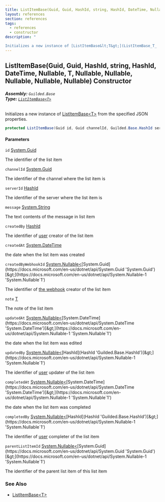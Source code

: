 ```yaml
---
title: ListItemBase(Guid, Guid, HashId, string, HashId, DateTime, Nullable<Guid>, T, Nullable<DateTime>, Nullable<HashId>, Nullable<DateTime>, Nullable<HashId>, Nullable<Guid>)
layout: references
section: references
tags:
  - references
  - constructor
description: "

Initializes a new instance of [ListItemBase&lt;T&gt;](ListItemBase_T_ 'Guilded.Base.Content.ListItemBase<T>') from the specified JSON properties."
---
```


## ListItemBase(Guid, Guid, HashId, string, HashId, DateTime, Nullable<Guid>, T, Nullable<DateTime>, Nullable<HashId>, Nullable<DateTime>, Nullable<HashId>, Nullable<Guid>) Constructor
###### **Assembly:** `Guilded.Base`<br/>**Type:** [`ListItemBase<T>`](ListItemBase_T_ 'Guilded.Base.Content.ListItemBase<T>')

Initializes a new instance of [ListItemBase&lt;T&gt;](ListItemBase_T_ 'Guilded.Base.Content.ListItemBase<T>') from the specified JSON properties.

```csharp
protected ListItemBase(Guid id, Guid channelId, Guilded.Base.HashId serverId, string message, Guilded.Base.HashId createdBy, System.DateTime createdAt, System.Nullable<Guid> createdByWebhookId=null, T? note=null, System.Nullable<System.DateTime> updatedAt=null, System.Nullable<Guilded.Base.HashId> updatedBy=null, System.Nullable<System.DateTime> completedAt=null, System.Nullable<Guilded.Base.HashId> completedBy=null, System.Nullable<Guid> parentListItemId=null);
```
#### Parameters

<a name='Guilded.Base.Content.ListItemBase_T_.ListItemBase(Guid,Guid,Guilded.Base.HashId,string,Guilded.Base.HashId,System.DateTime,System.Nullable_Guid_,T,System.Nullable_System.DateTime_,System.Nullable_Guilded.Base.HashId_,System.Nullable_System.DateTime_,System.Nullable_Guilded.Base.HashId_,System.Nullable_Guid_).id'></a>

`id` [System.Guid](https://docs.microsoft.com/en-us/dotnet/api/System.Guid 'System.Guid')

The identifier of the list item

<a name='Guilded.Base.Content.ListItemBase_T_.ListItemBase(Guid,Guid,Guilded.Base.HashId,string,Guilded.Base.HashId,System.DateTime,System.Nullable_Guid_,T,System.Nullable_System.DateTime_,System.Nullable_Guilded.Base.HashId_,System.Nullable_System.DateTime_,System.Nullable_Guilded.Base.HashId_,System.Nullable_Guid_).channelId'></a>

`channelId` [System.Guid](https://docs.microsoft.com/en-us/dotnet/api/System.Guid 'System.Guid')

The identifier of the channel where the list item is

<a name='Guilded.Base.Content.ListItemBase_T_.ListItemBase(Guid,Guid,Guilded.Base.HashId,string,Guilded.Base.HashId,System.DateTime,System.Nullable_Guid_,T,System.Nullable_System.DateTime_,System.Nullable_Guilded.Base.HashId_,System.Nullable_System.DateTime_,System.Nullable_Guilded.Base.HashId_,System.Nullable_Guid_).serverId'></a>

`serverId` [HashId](HashId 'Guilded.Base.HashId')

The identifier of the server where the list item is

<a name='Guilded.Base.Content.ListItemBase_T_.ListItemBase(Guid,Guid,Guilded.Base.HashId,string,Guilded.Base.HashId,System.DateTime,System.Nullable_Guid_,T,System.Nullable_System.DateTime_,System.Nullable_Guilded.Base.HashId_,System.Nullable_System.DateTime_,System.Nullable_Guilded.Base.HashId_,System.Nullable_Guid_).message'></a>

`message` [System.String](https://docs.microsoft.com/en-us/dotnet/api/System.String 'System.String')

The text contents of the message in list item

<a name='Guilded.Base.Content.ListItemBase_T_.ListItemBase(Guid,Guid,Guilded.Base.HashId,string,Guilded.Base.HashId,System.DateTime,System.Nullable_Guid_,T,System.Nullable_System.DateTime_,System.Nullable_Guilded.Base.HashId_,System.Nullable_System.DateTime_,System.Nullable_Guilded.Base.HashId_,System.Nullable_Guid_).createdBy'></a>

`createdBy` [HashId](HashId 'Guilded.Base.HashId')

The identifier of [user](User 'Guilded.Base.Users.User') creator of the list item

<a name='Guilded.Base.Content.ListItemBase_T_.ListItemBase(Guid,Guid,Guilded.Base.HashId,string,Guilded.Base.HashId,System.DateTime,System.Nullable_Guid_,T,System.Nullable_System.DateTime_,System.Nullable_Guilded.Base.HashId_,System.Nullable_System.DateTime_,System.Nullable_Guilded.Base.HashId_,System.Nullable_Guid_).createdAt'></a>

`createdAt` [System.DateTime](https://docs.microsoft.com/en-us/dotnet/api/System.DateTime 'System.DateTime')

the date when the list item was created

<a name='Guilded.Base.Content.ListItemBase_T_.ListItemBase(Guid,Guid,Guilded.Base.HashId,string,Guilded.Base.HashId,System.DateTime,System.Nullable_Guid_,T,System.Nullable_System.DateTime_,System.Nullable_Guilded.Base.HashId_,System.Nullable_System.DateTime_,System.Nullable_Guilded.Base.HashId_,System.Nullable_Guid_).createdByWebhookId'></a>

`createdByWebhookId` [System.Nullable&lt;](https://docs.microsoft.com/en-us/dotnet/api/System.Nullable-1 'System.Nullable`1')[System.Guid](https://docs.microsoft.com/en-us/dotnet/api/System.Guid 'System.Guid')[&gt;](https://docs.microsoft.com/en-us/dotnet/api/System.Nullable-1 'System.Nullable`1')

The identifier of [the webhook](Webhook 'Guilded.Base.Servers.Webhook') creator of the list item

<a name='Guilded.Base.Content.ListItemBase_T_.ListItemBase(Guid,Guid,Guilded.Base.HashId,string,Guilded.Base.HashId,System.DateTime,System.Nullable_Guid_,T,System.Nullable_System.DateTime_,System.Nullable_Guilded.Base.HashId_,System.Nullable_System.DateTime_,System.Nullable_Guilded.Base.HashId_,System.Nullable_Guid_).note'></a>

`note` [T](ListItemBase_T_#Guilded.Base.Content.ListItemBase_T_.T 'Guilded.Base.Content.ListItemBase<T>.T')

The note of the list item

<a name='Guilded.Base.Content.ListItemBase_T_.ListItemBase(Guid,Guid,Guilded.Base.HashId,string,Guilded.Base.HashId,System.DateTime,System.Nullable_Guid_,T,System.Nullable_System.DateTime_,System.Nullable_Guilded.Base.HashId_,System.Nullable_System.DateTime_,System.Nullable_Guilded.Base.HashId_,System.Nullable_Guid_).updatedAt'></a>

`updatedAt` [System.Nullable&lt;](https://docs.microsoft.com/en-us/dotnet/api/System.Nullable-1 'System.Nullable`1')[System.DateTime](https://docs.microsoft.com/en-us/dotnet/api/System.DateTime 'System.DateTime')[&gt;](https://docs.microsoft.com/en-us/dotnet/api/System.Nullable-1 'System.Nullable`1')

the date when the list item was edited

<a name='Guilded.Base.Content.ListItemBase_T_.ListItemBase(Guid,Guid,Guilded.Base.HashId,string,Guilded.Base.HashId,System.DateTime,System.Nullable_Guid_,T,System.Nullable_System.DateTime_,System.Nullable_Guilded.Base.HashId_,System.Nullable_System.DateTime_,System.Nullable_Guilded.Base.HashId_,System.Nullable_Guid_).updatedBy'></a>

`updatedBy` [System.Nullable&lt;](https://docs.microsoft.com/en-us/dotnet/api/System.Nullable-1 'System.Nullable`1')[HashId](HashId 'Guilded.Base.HashId')[&gt;](https://docs.microsoft.com/en-us/dotnet/api/System.Nullable-1 'System.Nullable`1')

The identifier of [user](User 'Guilded.Base.Users.User') updater of the list item

<a name='Guilded.Base.Content.ListItemBase_T_.ListItemBase(Guid,Guid,Guilded.Base.HashId,string,Guilded.Base.HashId,System.DateTime,System.Nullable_Guid_,T,System.Nullable_System.DateTime_,System.Nullable_Guilded.Base.HashId_,System.Nullable_System.DateTime_,System.Nullable_Guilded.Base.HashId_,System.Nullable_Guid_).completedAt'></a>

`completedAt` [System.Nullable&lt;](https://docs.microsoft.com/en-us/dotnet/api/System.Nullable-1 'System.Nullable`1')[System.DateTime](https://docs.microsoft.com/en-us/dotnet/api/System.DateTime 'System.DateTime')[&gt;](https://docs.microsoft.com/en-us/dotnet/api/System.Nullable-1 'System.Nullable`1')

the date when the list item was completed

<a name='Guilded.Base.Content.ListItemBase_T_.ListItemBase(Guid,Guid,Guilded.Base.HashId,string,Guilded.Base.HashId,System.DateTime,System.Nullable_Guid_,T,System.Nullable_System.DateTime_,System.Nullable_Guilded.Base.HashId_,System.Nullable_System.DateTime_,System.Nullable_Guilded.Base.HashId_,System.Nullable_Guid_).completedBy'></a>

`completedBy` [System.Nullable&lt;](https://docs.microsoft.com/en-us/dotnet/api/System.Nullable-1 'System.Nullable`1')[HashId](HashId 'Guilded.Base.HashId')[&gt;](https://docs.microsoft.com/en-us/dotnet/api/System.Nullable-1 'System.Nullable`1')

The identifier of [user](User 'Guilded.Base.Users.User') completer of the list item

<a name='Guilded.Base.Content.ListItemBase_T_.ListItemBase(Guid,Guid,Guilded.Base.HashId,string,Guilded.Base.HashId,System.DateTime,System.Nullable_Guid_,T,System.Nullable_System.DateTime_,System.Nullable_Guilded.Base.HashId_,System.Nullable_System.DateTime_,System.Nullable_Guilded.Base.HashId_,System.Nullable_Guid_).parentListItemId'></a>

`parentListItemId` [System.Nullable&lt;](https://docs.microsoft.com/en-us/dotnet/api/System.Nullable-1 'System.Nullable`1')[System.Guid](https://docs.microsoft.com/en-us/dotnet/api/System.Guid 'System.Guid')[&gt;](https://docs.microsoft.com/en-us/dotnet/api/System.Nullable-1 'System.Nullable`1')

The identifier of the parent list item of this list item

### See Also
- [ListItemBase&lt;T&gt;](ListItemBase_T_ 'Guilded.Base.Content.ListItemBase<T>')